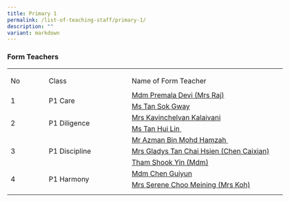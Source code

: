 ```yaml
---
title: Primary 1
permalink: /list-of-teaching-staff/primary-1/
description: ""
variant: markdown
---
```

### **Form Teachers**
<table style="border-collapse:
 collapse;width:480pt" width="640" cellspacing="0" cellpadding="0" border="0"><colgroup><col style="mso-width-source:userset;mso-width-alt:2746;width:59pt" width="79"> <col style="mso-width-source:userset;mso-width-alt:6586;width:142pt" width="189"> <col style="mso-width-source:userset;mso-width-alt:12986;width:279pt" width="372"></colgroup><tbody><tr style="mso-height-source:userset;height:6.75pt" height="9"><td style="height:6.75pt;width:59pt" width="79" class="xl66" height="9"></td><td style="width:142pt" width="189"></td><td style="width:279pt" width="372"></td></tr><tr style="mso-height-source:userset;height:30.75pt" height="41"><td style="height:30.75pt;width:59pt" width="79" class="xl68" height="41">No</td><td style="border-left:none;width:142pt" width="189" class="xl67">Class</td><td style="border-left:none;width:279pt" width="372" class="xl67">Name of Form Teacher</td></tr><tr style="height:15.0pt" height="20"><td style="height:31.5pt;width:59pt" width="79" class="xl71" height="42" rowspan="2">1</td><td class="xl72" rowspan="2">P1 Care</td><td style="border-top:none" class="xl69"><a href="mailto:premala_devi_kandasamy_a@moe.edu.sg">Mdm Premala Devi (Mrs Raj)</a></td></tr><tr style="height:16.5pt" height="22"><td style="height:16.5pt;border-top:none" class="xl69" height="22"><a href="mailto:tan_sok_gway@schools.gov.sg">Ms Tan Sok Gway</a></td></tr><tr style="height:15.0pt" height="20"><td style="height:31.5pt;width:59pt" width="79" class="xl71" height="42" rowspan="2">2</td><td style="width:142pt" width="189" class="xl70" rowspan="2">P1 Diligence</td><td style="border-top:none" class="xl69"><a href="mailto:kavinchelvan_kalaivani@schools.gov.sg">Mrs Kavinchelvan Kalaivani</a></td></tr><tr style="height:16.5pt" height="22"><td style="height:16.5pt;border-top:none" class="xl69" height="22"><a href="mailto:tan_hui_lin_a@schools.gov.sg">Ms Tan Hui Lin<span style="mso-spacerun:yes">&nbsp;</span></a></td></tr><tr style="height:16.5pt" height="22"><td style="height:48.0pt;width:59pt" width="79" class="xl71" height="64" rowspan="3">3</td><td style="width:142pt" width="189" class="xl70" rowspan="3">P1 Discipline</td><td style="border-top:none" class="xl69"><a href="mailto:azman_mohamed_hamzah@schools.gov.sg">Mr Azman Bin Mohd Hamzah<span style="mso-spacerun:yes">&nbsp;</span></a></td></tr><tr style="height:16.5pt" height="22"><td style="height:16.5pt;border-top:none" class="xl69" height="22"><a href="mailto:tan_chai_hsien_gladys@schools.gov.sg">Mrs Gladys Tan Chai Hsien (Chen Caixian)</a></td></tr><tr style="height:15.0pt" height="20"><td style="height:15.0pt;border-top:none" class="xl69" height="20"><a href="mailto:tham_shook_yin@moe.edu.sg">Tham Shook Yin (Mdm)</a></td></tr><tr style="height:16.5pt" height="22"><td style="height:33.0pt;width:59pt" width="79" class="xl71" height="44" rowspan="2">4</td><td style="width:142pt" width="189" class="xl70" rowspan="2">P1 Harmony</td><td style="border-top:none" class="xl73"><a href="mailto:chen_guiyun@schools.gov.sg">Mdm Chen Guiyun</a></td></tr><tr style="height:16.5pt" height="22"><td style="height:16.5pt;border-top:none" class="xl69" height="22"><a href="mailto:choo_meining_serene@schools.gov.sg">Mrs Serene Choo Meining (Mrs Koh)</a></td></tr><tr style="mso-height-source:userset;height:6.75pt" height="9"><td style="height:6.75pt" class="xl66" height="9"></td><td></td><td></td></tr></tbody></table>